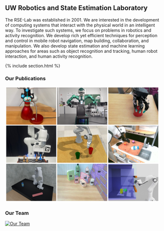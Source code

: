 ---
---

<section class="hero">
  <div class="overlay"></div>
  <div class="hero-content">

# UW Robotics and State Estimation Laboratory

The RSE-Lab was established in 2001. We are interested in the development of computing systems that interact with the physical world in an intelligent way. To investigate such systems, we focus on problems in robotics and activity recognition. We develop rich yet efficient techniques for perception and control in mobile robot navigation, map building, collaboration, and manipulation. We also develop state estimation and machine learning approaches for areas such as object recognition and tracking, human robot interaction, and human activity recognition.

  </div>
</section>

{% include section.html %}

<div class="highlights-row">
  <div class="feature-wrapper">
    <h3>Our Publications</h3>
    <a href="publications">
      <img src="images/fallback.png" alt="Our Publications">
    </a>
  </div>

  <div class="feature-wrapper">
    <h3>Our Team</h3>
    <a href="team">
      <img src="images/team.png" alt="Our Team">
    </a>
  </div>
</div>
